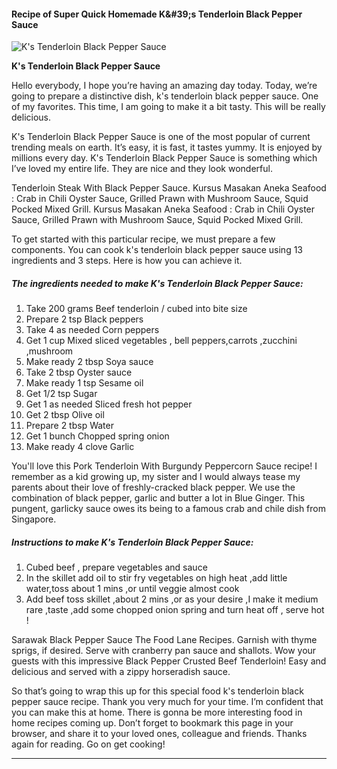             

#### Recipe of Super Quick Homemade K&amp;#39;s Tenderloin Black Pepper Sauce

![K's Tenderloin Black Pepper Sauce](https://img-global.cpcdn.com/recipes/6743008309411840/751x532cq70/ks-tenderloin-black-pepper-sauce-recipe-main-photo.jpg)

**K's Tenderloin Black Pepper Sauce**

Hello everybody, I hope you’re having an amazing day today. Today, we’re going to prepare a distinctive dish, k's tenderloin black pepper sauce. One of my favorites. This time, I am going to make it a bit tasty. This will be really delicious.

K's Tenderloin Black Pepper Sauce is one of the most popular of current trending meals on earth. It’s easy, it is fast, it tastes yummy. It is enjoyed by millions every day. K's Tenderloin Black Pepper Sauce is something which I’ve loved my entire life. They are nice and they look wonderful.

Tenderloin Steak With Black Pepper Sauce. Kursus Masakan Aneka Seafood : Crab in Chili Oyster Sauce, Grilled Prawn with Mushroom Sauce, Squid Pocked Mixed Grill. Kursus Masakan Aneka Seafood : Crab in Chili Oyster Sauce, Grilled Prawn with Mushroom Sauce, Squid Pocked Mixed Grill.

To get started with this particular recipe, we must prepare a few components. You can cook k's tenderloin black pepper sauce using 13 ingredients and 3 steps. Here is how you can achieve it.

##### The ingredients needed to make K's Tenderloin Black Pepper Sauce:

1.  Take 200 grams Beef tenderloin / cubed into bite size
2.  Prepare 2 tsp Black peppers
3.  Take 4 as needed Corn peppers
4.  Get 1 cup Mixed sliced vegetables , bell peppers,carrots ,zucchini ,mushroom
5.  Make ready 2 tbsp Soya sauce
6.  Take 2 tbsp Oyster sauce
7.  Make ready 1 tsp Sesame oil
8.  Get 1/2 tsp Sugar
9.  Get 1 as needed Sliced fresh hot pepper
10.  Get 2 tbsp Olive oil
11.  Prepare 2 tbsp Water
12.  Get 1 bunch Chopped spring onion
13.  Make ready 4 clove Garlic

You'll love this Pork Tenderloin With Burgundy Peppercorn Sauce recipe! I remember as a kid growing up, my sister and I would always tease my parents about their love of freshly-cracked black pepper. We use the combination of black pepper, garlic and butter a lot in Blue Ginger. This pungent, garlicky sauce owes its being to a famous crab and chile dish from Singapore.

##### Instructions to make K's Tenderloin Black Pepper Sauce:

1.  Cubed beef , prepare vegetables and sauce
2.  In the skillet add oil to stir fry vegetables on high heat ,add little water,toss about 1 mins ,or until veggie almost cook
3.  Add beef toss skillet ,about 2 mins ,or as your desire ,I make it medium rare ,taste ,add some chopped onion spring and turn heat off , serve hot !

Sarawak Black Pepper Sauce The Food Lane Recipes. Garnish with thyme sprigs, if desired. Serve with cranberry pan sauce and shallots. Wow your guests with this impressive Black Pepper Crusted Beef Tenderloin! Easy and delicious and served with a zippy horseradish sauce.

So that’s going to wrap this up for this special food k's tenderloin black pepper sauce recipe. Thank you very much for your time. I’m confident that you can make this at home. There is gonna be more interesting food in home recipes coming up. Don’t forget to bookmark this page in your browser, and share it to your loved ones, colleague and friends. Thanks again for reading. Go on get cooking!

* * *